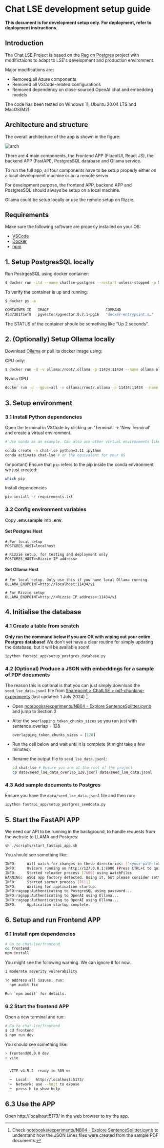 # Chat LSE development setup guide

**This document is for development setup only. For deployment, refer to deployment instructions.**

## Introduction

The Chat LSE Project is based on the [Rag on Postgres](https://github.com/pamelafox/rag-on-postgres) project with modifictaions to adapt to LSE's development and production environment.

Major modifications are: 

- Removed all Azure components
- Removed all VSCode-related configurations
- Removed dependency on close-sourced OpenAI chat and embedding models

The code has been tested on Windows 11, Ubuntu 20.04 LTS and MacOS(M2).

## Architecture and structure

The overall architecture of the app is shown in the figure:

![arch](img/arch.png "Architecture of the app")

There are 4 main components, the Frontend APP (FluentUI, React JS), the backend APP (FastAPI), PostgresSQL database and Ollama service. 

To run the full app, all four components have to be setup properly either on a local development machine or on a remote server. 

For development purpose, the frontend APP, backend APP and PostgresSQL should always be setup on a local machine. 

Ollama could be setup locally or use the remote setup on Rizzie. 

## Requirements

Make sure the following software are properly installed on your OS: 

- [VSCode](https://code.visualstudio.com/)
- [Docker](https://docs.docker.com/engine/install/)
- [npm](https://docs.npmjs.com/downloading-and-installing-node-js-and-npm)

## 1. Setup PostgresSQL locally

Run PostrgesSQL using docker container:

```bash
$ docker run -itd --name chatlse-postgres --restart unless-stopped -p 5432:5432 -e POSTGRES_PASSWORD=chatlse -e POSTGRES_USER=chatlse -e POSTGRES_DB=chatlse -d pgvector/pgvector:0.7.1-pg16
```

To verify the container is up and running:

```bash
$ docker ps -a

CONTAINER ID   IMAGE                          COMMAND                  CREATED         STATUS         PORTS                                       NAMES
45d7301f5ef8   pgvector/pgvector:0.7.1-pg16   "docker-entrypoint.s…"   2 seconds ago   Up 2 seconds   0.0.0.0:5432->5432/tcp, :::5432->5432/tcp   chatlse-postgres
```

The STATUS of the container shoule be something like "Up 2 seconds".

## 2. (Optionally) Setup Ollama locally

Download [Ollama](https://ollama.com/download) or pull its docker image using: 

CPU only: 
```bash
$ docker run -d -v ollama:/root/.ollama -p 11434:11434 --name ollama ollama/ollama
```

Nvidia GPU 
```bash
docker run -d --gpus=all -v ollama:/root/.ollama -p 11434:11434 --name ollama ollama/ollama
```

## 3. Setup environment

### 3.1 Install Python dependencies

Open the terminal in VSCode by clicking on 'Terminal' -> 'New Terminal' and create a virtual environment. 

```bash
# Use conda as an example. Can also use other virtual environments like venv

conda create -n chat-lse python=3.11 ipython
conda activate chat-lse # or the equivalent for your OS
```

(Important) Ensure that `pip` refers to the pip inside the conda environment we just created:

```bash
which pip
```

Install dependencies

```bash
pip install -r requirements.txt
```

### 3.2 Config environment variables

Copy **.env.sample** into **.env**.

#### Set Postgres Host

```
# For local setup
POSTGRES_HOST=localhost
```

```
# Rizzie setup, for testing and deployment only
POSTGRES_HOST=<Rizzie IP address>
```

#### Set Ollama Host

```
# For local setup. Only use this if you have local Ollama running.
OLLAMA_ENDPOINT=http://localhost:11434/v1
```

```
# For Rizzie setup
OLLAMA_ENDPOINT=http://<Rizzie IP address>:11434/v1
```

## 4. Initialise the database

### 4.1 Create a table from scratch

**Only run the command below if you are OK with wiping out your entire Postgres database!** We don't yet have a clear routine for simply updating the database, but it will be available soon!

```bash
ipython fastapi_app/setup_postgres_database.py
```

### 4.2 (Optional) Produce a JSON with embeddings for a sample of PDF documents

The reason this is optional is that you can just simply download the `seed_lse_data.jsonl` file from [Sharepoint > ChatLSE > pdf-chunking-experiments](https://lsecloud.sharepoint.com/:f:/r/sites/TEAM_DSI-Executive/Shared%20Documents/Computing/ChatLSE/pdf-chunking-experiments?csf=1&web=1&e=pdMAIb) (last updated: 1 July 2024) [^1].

- Open [notebooks/experiments/NB04 - Explore SentenceSplitter.ipynb](https://github.com/LSE-DSI/chat-lse/blob/1ce06e29de6b55af9ab49a598ce6d15fd60c8993/notebooks/experiments/NB04%20-%20Explore%20SentenceSplitter.ipynb) and jump to Section 3
- Alter the `overlapping_token_chunks_sizes` so you run just with sentence_overlap = 128

    ```python
    overlapping_token_chunks_sizes = [128]
    ```

- Run the cell below and wait until it is complete (it might take a few minutes).
- Rename the output file to `seed_lse_data.jsonl`:

  ```bash
  cd chat-lse # Ensure you are at the root of the project
  cp data/seed_lse_data_overlap_128.jsonl data/seed_lse_data.jsonl
  ```

[^1]: Check [notebooks/experiments/NB04 - Explore SentenceSplitter.ipynb](https://github.com/LSE-DSI/chat-lse/blob/1ce06e29de6b55af9ab49a598ce6d15fd60c8993/notebooks/experiments/NB04%20-%20Explore%20SentenceSplitter.ipynb) to understand how the JSON Lines files were created from the sample PDF documents.

### 4.3 Add sample documents to Postgres

Ensure you have the `data/seed_lse_data.jsonl` file and then run:

```bash
ipython fastapi_app/setup_postgres_seeddata.py
```


## 5. Start the FastAPI APP

We need our API to be running in the background, to handle requests from the website to LLAMA and Postgres:

```
sh ./scripts/start_fastapi_app.sh
```

You should see something like:

```bash
INFO:     Will watch for changes in these directories: ['<your-path-to>/chat-lse']
INFO:     Uvicorn running on http://127.0.0.1:8000 (Press CTRL+C to quit)
INFO:     Started reloader process [7609] using WatchFiles
WARNING:  ASGI app factory detected. Using it, but please consider setting the --factory flag explicitly.
INFO:     Started server process [7611]
INFO:     Waiting for application startup.
INFO:ragapp:Authenticating to PostgreSQL using password...
INFO:ragapp:Authenticating to OpenAI using Ollama...
INFO:ragapp:Authenticating to OpenAI using Ollama...
INFO:     Application startup complete.
```

## 6. Setup and run Frontend APP

### 6.1 Install npm dependencies

```bash
# Go to chat-lse/frontend
cd frontend 
npm install
```

You might see the following warning. We can ignore it for now.

```bash
1 moderate severity vulnerability

To address all issues, run:
  npm audit fix

Run `npm audit` for details.
```

### 6.2 Start the frontend APP

Open a new terminal and run:

```bash
# Go to chat-lse/frontend
$ cd frontend 
$ npm run dev
```

You should see something like:

```bash
> frontend@0.0.0 dev
> vite


  VITE v4.5.2  ready in 309 ms

  ➜  Local:   http://localhost:5173/
  ➜  Network: use --host to expose
  ➜  press h to show help
```

## 6.3 Use the APP

Open http://localhost:5173/ in the web browser to try the app.
